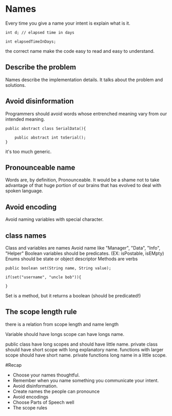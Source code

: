 # Names

Every time you give a name your intent is explain what is it.

```
int d; // elapsed time in days

int elapsedTimeInDays;
```
the correct name make the code easy to read and easy to understand.

## Describe the problem
Names describe the implementation details. It talks about  the problem and solutions.

## Avoid disinformation
Programmers should avoid words whose entrenched meaning vary from our intended meaning.

```
public abstract class SerialData(){

    public abstract int toSerial();
} 
```
it's too much generic.
## Pronounceable name

Words are, by definition, Pronounceable.
It would be a shame not to take advantage of that huge portion of our brains that has evolved to deal with spoken language.

## Avoid encoding
Avoid naming variables with special character.

## class names
Class and variables are names 
Avoid name like "Manager", "Data", "Info", "Helper"
Boolean variables should be predicates. (EX: isPostable, isEMpty)
Enums should be state or object descriptor
Methods are verbs

```
public boolean set(String name, String value);

if(set("username", "uncle bob")){

}
```

Set is a method, but it returns a boolean (should be predicated!)

## The scope length rule

there is a relation from scope length and name length

Variable should have longs scope can have longs name.

public class have long scopes and should have little name.
private class should have short scope with long explanatory name.
functions with larger scope should have short name.
private functions long name in a little scope.


#Recap
 - Choose your names thoughtful.
 - Remember when you name something you communicate your intent.
 - Avoid disinformation.
 - Create names the people can pronounce
 - Avoid encodings
 - Choose Parts of Speech well
 - The scope rules
 
